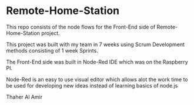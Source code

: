 # Remote-Home-Station

This repo consists of the node flows for the Front-End side of Remote-Home-Station project.

This project was built with my team in 7 weeks using Scrum Development methods consisting of 1 week Sprints.

The Front-End side was built in Node-Red IDE which was on the Raspberry PI.

Node-Red is an easy to use visual editor which allows alot the work time
to be used for developing new ideas instead of learning basics of node.js

Thaher Al Amir
